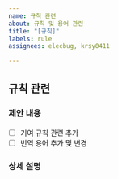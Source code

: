 ```yaml
---
name: 규칙 관련
about: 규칙 및 용어 관련
title: "[규칙]"
labels: rule
assignees: elecbug, krsy0411

---
```


## 규칙 관련

### 제안 내용

- [ ] 기여 규칙 관련 추가
- [ ] 번역 용어 추가 및 변경

### 상세 설명
